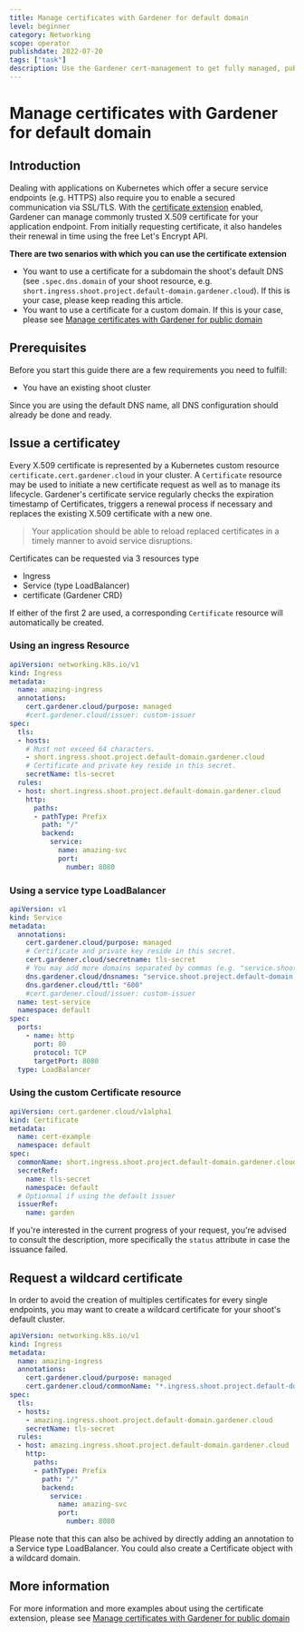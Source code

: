 ```yaml
---
title: Manage certificates with Gardener for default domain
level: beginner
category: Networking
scope: operator
publishdate: 2022-07-20
tags: ["task"]
description: Use the Gardener cert-management to get fully managed, publicly trusted TLS certificates
---
```


# Manage certificates with Gardener for default domain

## Introduction
Dealing with applications on Kubernetes which offer a secure service endpoints (e.g. HTTPS) also require you to enable a 
secured communication via SSL/TLS. With the [certificate extension](https://github.com/gardener/gardener-extension-shoot-cert-service) enabled, Gardener can manage commonly trusted X.509 certificate for your application 
endpoint. From initially requesting certificate, it also handeles their renewal in time using the free Let's Encrypt API.

**There are two senarios with which you can use the certificate extension**
- You want to use a certificate for a subdomain the shoot's default DNS (see `.spec.dns.domain` of your shoot resource, e.g. `short.ingress.shoot.project.default-domain.gardener.cloud`). If this is your case, please keep reading this article.
- You want to use a certificate for a custom domain. If this is your case, please see [Manage certificates with Gardener for public domain](./request_cert.md)

## Prerequisites

Before you start this guide there are a few requirements you need to fulfill:

- You have an existing shoot cluster

Since you are using the default DNS name, all DNS configuration should already be done and ready.

## Issue a certificatey
Every X.509 certificate is represented by a Kubernetes custom resource `certificate.cert.gardener.cloud` in your cluster. A `Certificate` resource may be used to initiate a new certificate request as well as to manage its lifecycle. Gardener's certificate service regularly checks the expiration timestamp of Certificates, triggers a renewal process if necessary and replaces the existing X.509 certificate with a new one.

> Your application should be able to reload replaced certificates in a timely manner to avoid service disruptions.

Certificates can be requested via 3 resources type
- Ingress
- Service (type LoadBalancer)
- certificate (Gardener CRD)

If either of the first 2 are used, a corresponding `Certificate` resource will automatically be created.

### Using an ingress Resource
```yaml
apiVersion: networking.k8s.io/v1
kind: Ingress
metadata:
  name: amazing-ingress
  annotations:
    cert.gardener.cloud/purpose: managed
    #cert.gardener.cloud/issuer: custom-issuer
spec:
  tls:
  - hosts:
    # Must not exceed 64 characters.
    - short.ingress.shoot.project.default-domain.gardener.cloud
    # Certificate and private key reside in this secret.
    secretName: tls-secret
  rules:
  - host: short.ingress.shoot.project.default-domain.gardener.cloud
    http:
      paths:
      - pathType: Prefix
        path: "/"
        backend:
          service:
            name: amazing-svc
            port:
              number: 8080
```

### Using a service type LoadBalancer
```yaml
apiVersion: v1
kind: Service
metadata:
  annotations:
    cert.gardener.cloud/purpose: managed
    # Certificate and private key reside in this secret.
    cert.gardener.cloud/secretname: tls-secret
    # You may add more domains separated by commas (e.g. "service.shoot.project.default-domain.gardener.cloud, amazing.shoot.project.default-domain.gardener.cloud")
    dns.gardener.cloud/dnsnames: "service.shoot.project.default-domain.gardener.cloud" 
    dns.gardener.cloud/ttl: "600"
    #cert.gardener.cloud/issuer: custom-issuer
  name: test-service
  namespace: default
spec:
  ports:
    - name: http
      port: 80
      protocol: TCP
      targetPort: 8080
  type: LoadBalancer
```

### Using the custom Certificate resource
```yaml
apiVersion: cert.gardener.cloud/v1alpha1
kind: Certificate
metadata:
  name: cert-example
  namespace: default
spec:
  commonName: short.ingress.shoot.project.default-domain.gardener.cloud
  secretRef:
    name: tls-secret
    namespace: default
  # Optionnal if using the default issuer
  issuerRef:
    name: garden
```

If you're interested in the current progress of your request, you're advised to consult the description, more specifically the `status` attribute in case the issuance failed.

## Request a wildcard certificate
In order to avoid the creation of multiples certificates for every single endpoints, you may want to create a wildcard certificate for your shoot's default cluster.

```yaml
apiVersion: networking.k8s.io/v1
kind: Ingress
metadata:
  name: amazing-ingress
  annotations:
    cert.gardener.cloud/purpose: managed
    cert.gardener.cloud/commonName: "*.ingress.shoot.project.default-domain.gardener.cloud"
spec:
  tls:
  - hosts:
    - amazing.ingress.shoot.project.default-domain.gardener.cloud
    secretName: tls-secret
  rules:
  - host: amazing.ingress.shoot.project.default-domain.gardener.cloud
    http:
      paths:
      - pathType: Prefix
        path: "/"
        backend:
          service:
            name: amazing-svc
            port:
              number: 8080
```

Please note that this can also be achived by directly adding an annotation to a Service type LoadBalancer. You could also create a Certificate object with a wildcard domain.

## More information
For more information and more examples about using the certificate extension, please see [Manage certificates with Gardener for public domain](./request_cert.md)
